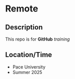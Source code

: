 # Remote

## Description

This repo is for **GitHub** *training*

## Location/Time

* Pace University
* Summer 2025